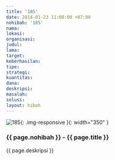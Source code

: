 ```yaml
---
title: '185'
date: 2014-01-23 11:08:00 +07:00
nohibah: '185'
nama: 
lokasi: 
organisasi: 
judul: 
lama: 
target: 
keberhasilan: 
tipe: 
strategi: 
kuantitas: 
dana: 
deskripsi: 
masalah: 
solusi: 
layout: hibah
---
```


![185](/static/img/hibahcms/185.png){: .img-responsive }{: width="350" }

### {{ page.nohibah }} - {{ page.title }}

{{ page.deskripsi }}

